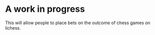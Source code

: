 # A work in progress

This will allow people to place bets on the outcome of chess games on lichess.

